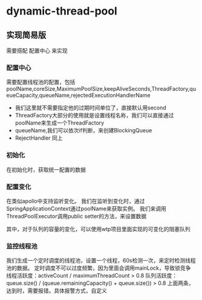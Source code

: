 # dynamic-thread-pool

## 实现简易版
需要搭配 配置中心 来实现

### 配置中心

需要配置线程池的配置，包括poolName,coreSize,MaximumPoolSize,keepAliveSeconds,ThreadFactory,queueCapacity,queueName,rejectedExecutionHandlerName

+ 我们这里就不需要指定他的过期时间单位了，直接默认用second
+ ThreadFactory大部分的使用就是设置线程名称，我们可以直接通过poolName来生成一个ThreadFactory
+ queueName,我们可以依次if判断，来创建BlockingQueue
+ RejectHandler 同上

### 初始化

在初始化时，获取统一配置的数据

### 配置变化

在类似apollo中支持监听变化。
我们在监听到变化时，通过SpringApplicationContext通过poolName来获取实例。
我们来调用ThreadPoolExecutor调用public setter的方法，来设置数据

其中，对于队列的容量的变化，可以使用wtp项目里面实现的可变化的阻塞队列

### 监控线程池
我们生成一个定时调度的线程池，设置一个线程，60s检测一次，来定时检测线程池的数据。
定时调度不可以过度频繁，因为里面会调用mainLock，导致锁竞争
线程活跃度：activeCount / maximumThreadCount > 0.8
队列活跃度：queue.size() / (queue.remainingCapacity() + queue.size()) > 0.8
上面两条，达到时，需要报错。具体报警方式，自定义









